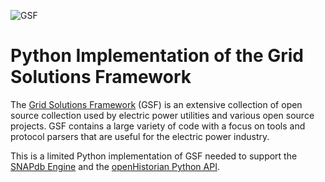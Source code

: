 ![GSF](https://gridprotectionalliance.org/images/products/ProductTitles75/GSF.png)

# Python Implementation of the Grid Solutions Framework

The [Grid Solutions Framework](https://www.gridprotectionalliance.org/technology.asp#GSF) (GSF) is an extensive collection of open source collection used by electric power utilities and various open source projects. GSF contains a large variety of code with a focus on tools and protocol parsers that are useful for the electric power industry.

This is a limited Python implementation of GSF needed to support the [SNAPdb Engine](../snapDB) and the [openHistorian Python API](../).
